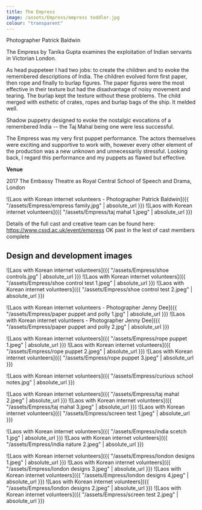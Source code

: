 ```yaml
---
title: The Empress
image: /assets/Empress/empress toddler.jpg
colour: "transparent"
---
```


Photographer Patrick Baldwin

The Empress by Tanika Gupta examines the exploitation of Indian servants in Victorian London.

As head puppeteer I had two jobs: to create the children and to evoke the remembered descriptions of India. The children evolved form first paper, then rope and finally to burlap figures. The paper figures were the most effective in their texture but had the disadvantage of noisy movement and tearing. The burlap kept the texture without these problems. The child merged with esthetic of crates, ropes and burlap bags of the ship. It melded well.

Shadow puppetry designed to evoke the nostalgic evocations of a remembered India -- the Taj Mahal being one were less successful.

The Empress was my very first puppet performance. The actors themselves were exciting and supportive to work with, however every other element of the production was a new unknown and unnecessarily stressful. Looking back, I regard this performance and my puppets as flawed but effective.

**Venue**

2017
The Embassy Theatre as Royal Central School of Speech and Drama, London

![Laos with Korean internet volunteers - Photographer Patrick Baldwin]({{ "/assets/Empress/empress family.jpg" | absolute_url }})
![Laos with Korean internet volunteers]({{ "/assets/Empress/taj mahal 1.jpeg" | absolute_url }})

Details of the full cast and creative team can be found here: https://www.cssd.ac.uk/event/empress
OK
past in the lest of cast members complete

## Design and development images

![Laos with Korean internet volunteers]({{ "/assets/Empress/shoe controls.jpg" | absolute_url }})
![Laos with Korean internet volunteers]({{ "/assets/Empress/shoe control test 1.jpeg" | absolute_url }})
![Laos with Korean internet volunteers]({{ "/assets/Empress/shoe control test 2.jpeg" | absolute_url }})

![Laos with Korean internet volunteers - Photographer Jenny Dee]({{ "/assets/Empress/paper puppet and polly 1.jpg" | absolute_url }})
![Laos with Korean internet volunteers - Photographer Jenny Dee]({{ "/assets/Empress/paper puppet and polly 2.jpg" | absolute_url }})

![Laos with Korean internet volunteers]({{ "/assets/Empress/rope puppet 1.jpeg" | absolute_url }})
![Laos with Korean internet volunteers]({{ "/assets/Empress/rope puppet 2.jpeg" | absolute_url }})
![Laos with Korean internet volunteers]({{ "/assets/Empress/rope puppet 3.jpeg" | absolute_url }})

![Laos with Korean internet volunteers]({{ "/assets/Empress/curious school notes.jpg" | absolute_url }})

![Laos with Korean internet volunteers]({{ "/assets/Empress/taj mahal 2.jpeg" | absolute_url }})
![Laos with Korean internet volunteers]({{ "/assets/Empress/taj mahal 3.jpeg" | absolute_url }})
![Laos with Korean internet volunteers]({{ "/assets/Empress/screen test 1.jpeg" | absolute_url }})

![Laos with Korean internet volunteers]({{ "/assets/Empress/india scetch 1.jpg" | absolute_url }})
![Laos with Korean internet volunteers]({{ "/assets/Empress/india nature 2.jpeg" | absolute_url }})

![Laos with Korean internet volunteers]({{ "/assets/Empress/london designs 1.jpeg" | absolute_url }})
![Laos with Korean internet volunteers]({{ "/assets/Empress/london designs 3.jpeg" | absolute_url }})
![Laos with Korean internet volunteers]({{ "/assets/Empress/london designs 4.jpeg" | absolute_url }})
![Laos with Korean internet volunteers]({{ "/assets/Empress/london designs 2.jpeg" | absolute_url }})
![Laos with Korean internet volunteers]({{ "/assets/Empress/screen test 2.jpeg" | absolute_url }})

